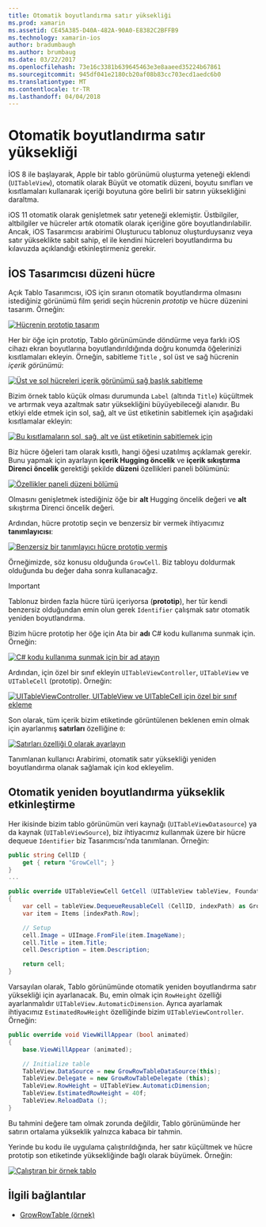 ```yaml
---
title: Otomatik boyutlandırma satır yüksekliği
ms.prod: xamarin
ms.assetid: CE45A385-D40A-482A-90A0-E8382C2BFFB9
ms.technology: xamarin-ios
author: bradumbaugh
ms.author: brumbaug
ms.date: 03/22/2017
ms.openlocfilehash: 73e16c3381b639645463e3e8aaeed35224b67861
ms.sourcegitcommit: 945df041e2180cb20af08b83cc703ecd1aedc6b0
ms.translationtype: MT
ms.contentlocale: tr-TR
ms.lasthandoff: 04/04/2018
---
```

# <a name="auto-sizing-row-height"></a>Otomatik boyutlandırma satır yüksekliği

İOS 8 ile başlayarak, Apple bir tablo görünümü oluşturma yeteneği eklendi (`UITableView`), otomatik olarak Büyüt ve otomatik düzeni, boyutu sınıfları ve kısıtlamaları kullanarak içeriği boyutuna göre belirli bir satırın yüksekliğini daraltma.

iOS 11 otomatik olarak genişletmek satır yeteneği eklemiştir. Üstbilgiler, altbilgiler ve hücreler artık otomatik olarak içeriğine göre boyutlandırılabilir. Ancak, iOS Tasarımcısı arabirimi Oluşturucu tablonuz oluşturduysanız veya satır yükseklikte sabit sahip, el ile kendini hücreleri boyutlandırma bu kılavuzda açıklandığı etkinleştirmeniz gerekir.

## <a name="cell-layout-in-the-ios-designer"></a>İOS Tasarımcısı düzeni hücre

Açık Tablo Tasarımcısı, iOS için sıranın otomatik boyutlandırma olmasını istediğiniz görünümü film şeridi seçin hücrenin *prototip* ve hücre düzenini tasarım. Örneğin:

[![](autosizing-row-height-images/table01.png "Hücrenin prototip tasarım")](autosizing-row-height-images/table01.png#lightbox)

Her bir öğe için prototip, Tablo görünümünde döndürme veya farklı iOS cihazı ekran boyutlarına boyutlandırıldığında doğru konumda öğelerinizi kısıtlamaları ekleyin. Örneğin, sabitleme `Title` , sol üst ve sağ hücrenin *içerik görünümü*:

[![](autosizing-row-height-images/table02.png "Üst ve sol hücreleri içerik görünümü sağ başlık sabitleme")](autosizing-row-height-images/table02.png#lightbox)

Bizim örnek tablo küçük olması durumunda `Label` (altında `Title`) küçültmek ve artırmak veya azaltmak satır yüksekliğini büyüyebileceği alanıdır. Bu etkiyi elde etmek için sol, sağ, alt ve üst etiketinin sabitlemek için aşağıdaki kısıtlamalar ekleyin:

[![](autosizing-row-height-images/table03.png "Bu kısıtlamaların sol, sağ, alt ve üst etiketinin sabitlemek için")](autosizing-row-height-images/table03.png#lightbox)

Biz hücre öğeleri tam olarak kısıtlı, hangi öğesi uzatılmış açıklamak gerekir. Bunu yapmak için ayarlayın **içerik Hugging öncelik** ve **içerik sıkıştırma Direnci öncelik** gerektiği şekilde **düzeni** özellikleri paneli bölümünü:

[![](autosizing-row-height-images/table03a.png "Özellikler paneli düzeni bölümü")](autosizing-row-height-images/table03a.png#lightbox)

Olmasını genişletmek istediğiniz öğe bir **alt** Hugging öncelik değeri ve **alt** sıkıştırma Direnci öncelik değeri.

Ardından, hücre prototip seçin ve benzersiz bir vermek ihtiyacımız **tanımlayıcısı**:

[![](autosizing-row-height-images/table04.png "Benzersiz bir tanımlayıcı hücre prototip vermiş")](autosizing-row-height-images/table04.png#lightbox)

Örneğimizde, söz konusu olduğunda `GrowCell`. Biz tabloyu doldurmak olduğunda bu değer daha sonra kullanacağız.

> [!IMPORTANT]
> Tablonuz birden fazla hücre türü içeriyorsa (**prototip**), her tür kendi benzersiz olduğundan emin olun gerek `Identifier` çalışmak satır otomatik yeniden boyutlandırma.

Bizim hücre prototip her öğe için Ata bir **adı** C# kodu kullanıma sunmak için. Örneğin:

[![](autosizing-row-height-images/table05.png "C# kodu kullanıma sunmak için bir ad atayın")](autosizing-row-height-images/table05.png#lightbox)

Ardından, için özel bir sınıf ekleyin `UITableViewController`, `UITableView` ve `UITableCell` (prototip). Örneğin: 

[![](autosizing-row-height-images/table06.png "UITableViewController, UITableView ve UITableCell için özel bir sınıf ekleme")](autosizing-row-height-images/table06.png#lightbox)

Son olarak, tüm içerik bizim etiketinde görüntülenen beklenen emin olmak için ayarlanmış **satırları** özelliğine `0`:

[![](autosizing-row-height-images/table06.png "Satırları özelliği 0 olarak ayarlayın")](autosizing-row-height-images/table06a.png#lightbox)

Tanımlanan kullanıcı Arabirimi, otomatik satır yüksekliği yeniden boyutlandırma olanak sağlamak için kod ekleyelim.

## <a name="enabling-auto-resizing-height"></a>Otomatik yeniden boyutlandırma yükseklik etkinleştirme

Her ikisinde bizim tablo görünümün veri kaynağı (`UITableViewDatasource`) ya da kaynak (`UITableViewSource`), biz ihtiyacımız kullanmak üzere bir hücre dequeue `Identifier` biz Tasarımcısı'nda tanımlanan. Örneğin:

```csharp
public string CellID {
    get { return "GrowCell"; }
}
...

public override UITableViewCell GetCell (UITableView tableView, Foundation.NSIndexPath indexPath)
{
    var cell = tableView.DequeueReusableCell (CellID, indexPath) as GrowRowTableCell;
    var item = Items [indexPath.Row];

    // Setup
    cell.Image = UIImage.FromFile(item.ImageName);
    cell.Title = item.Title;
    cell.Description = item.Description;

    return cell;
}
```

Varsayılan olarak, Tablo görünümünde otomatik yeniden boyutlandırma satır yüksekliği için ayarlanacak. Bu, emin olmak için `RowHeight` özelliği ayarlanmalıdır `UITableView.AutomaticDimension`. Ayrıca ayarlamak ihtiyacımız `EstimatedRowHeight` özelliğinde bizim `UITableViewController`. Örneğin:

```csharp
public override void ViewWillAppear (bool animated)
{
    base.ViewWillAppear (animated);

    // Initialize table
    TableView.DataSource = new GrowRowTableDataSource(this);
    TableView.Delegate = new GrowRowTableDelegate (this);
    TableView.RowHeight = UITableView.AutomaticDimension;
    TableView.EstimatedRowHeight = 40f;
    TableView.ReloadData ();
}
```

Bu tahmini değere tam olmak zorunda değildir, Tablo görünümünde her satırın ortalama yükseklik yalnızca kabaca bir tahmin.

Yerinde bu kodu ile uygulama çalıştırıldığında, her satır küçültmek ve hücre prototip son etiketinde yüksekliğinde bağlı olarak büyümek. Örneğin:

[![](autosizing-row-height-images/table07.png "Çalıştıran bir örnek tablo")](autosizing-row-height-images/table07.png#lightbox)


## <a name="related-links"></a>İlgili bağlantılar

- [GrowRowTable (örnek)](https://developer.xamarin.com/samples/monotouch/GrowRowTable/)
